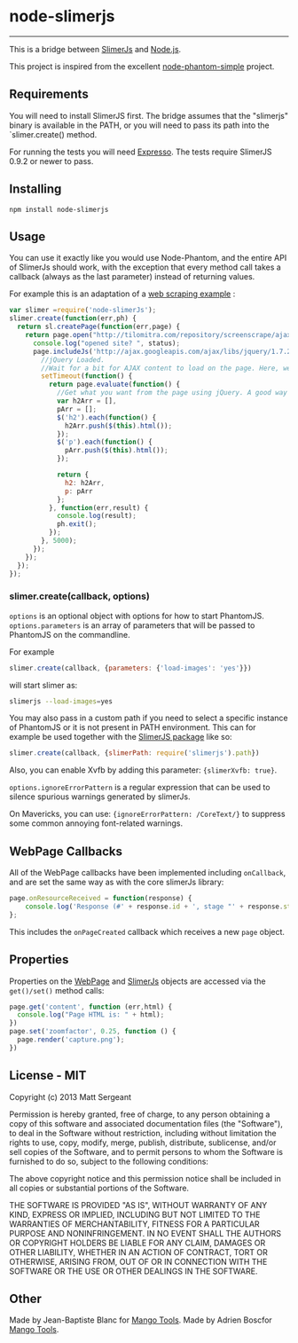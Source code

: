 # node-slimerjs


---------------

This is a bridge between [SlimerJs](http://slimerjs.org/) and
[Node.js](http://nodejs.org/).

This project is inspired from the excellent [node-phantom-simple](https://github.com/baudehlo/node-phantom-simple) project.



Requirements
------------
You will need to install SlimerJS first. The bridge assumes that the
"slimerjs" binary is available in the PATH, or you will need to pass its path
into the `slimer.create() method.

For running the tests you will need [Expresso](http://visionmedia.github.com/expresso/).
The tests require SlimerJS 0.9.2 or newer to pass.

Installing
----------

    npm install node-slimerjs


Usage
-----
You can use it exactly like you would use Node-Phantom, and the entire API of
SlimerJs should work, with the exception that every method call takes a
callback (always as the last parameter) instead of returning values.

For example this is an adaptation of a
[web scraping example](http://net.tutsplus.com/tutorials/javascript-ajax/web-scraping-with-node-js/) :

```javascript
var slimer =require('node-slimerJs');
slimer.create(function(err,ph) {
  return sl.createPage(function(err,page) {
    return page.open("http://tilomitra.com/repository/screenscrape/ajax.html", function(err,status) {
      console.log("opened site? ", status);
      page.includeJs('http://ajax.googleapis.com/ajax/libs/jquery/1.7.2/jquery.min.js', function(err) {
        //jQuery Loaded.
        //Wait for a bit for AJAX content to load on the page. Here, we are waiting 5 seconds.
        setTimeout(function() {
          return page.evaluate(function() {
            //Get what you want from the page using jQuery. A good way is to populate an object with all the jQuery commands that you need and then return the object.
            var h2Arr = [],
            pArr = [];
            $('h2').each(function() {
              h2Arr.push($(this).html());
            });
            $('p').each(function() {
              pArr.push($(this).html());
            });

            return {
              h2: h2Arr,
              p: pArr
            };
          }, function(err,result) {
            console.log(result);
            ph.exit();
          });
        }, 5000);
      });
	});
  });
});
```

### slimer.create(callback, options)

`options` is an optional object with options for how to start PhantomJS.
`options.parameters` is an array of parameters that will be passed to PhantomJS
on the commandline.

For example

```javascript
slimer.create(callback, {parameters: {'load-images': 'yes'}})
```

will start slimer as:

```bash
slimerjs --load-images=yes
```

You may also pass in a custom path if you need to select a specific instance
of PhantomJS or it is not present in PATH environment. This can for example
be used together with the [SlimerJS package](https://npmjs.org/package/slimerjs)
like so:

```javascript
slimer.create(callback, {slimerPath: require('slimerjs').path})
```
Also, you can enable Xvfb by adding this parameter: `{slimerXvfb: true}`.

`options.ignoreErrorPattern` is a regular expression that can be used to silence spurious
warnings generated by slimerJs.

On Mavericks, you can use: `{ignoreErrorPattern: /CoreText/}` to suppress some common annoying font-related warnings.

WebPage Callbacks
-----

All of the WebPage callbacks have been implemented including `onCallback`, and
are set the same way as with the core slimerJs library:

```javascript
page.onResourceReceived = function(response) {
    console.log('Response (#' + response.id + ', stage "' + response.stage + '"): ' + JSON.stringify(response));
};
```

This includes the `onPageCreated` callback which receives a new `page` object.

Properties
-----

Properties on the [WebPage](https://github.com/laurentj/slimerjs)
and [SlimerJs](https://github.com/laurentj/slimerjs)
objects are accessed via the `get()/set()` method calls:

```javascript
page.get('content', function (err,html) {
  console.log("Page HTML is: " + html);
})
page.set('zoomfactor', 0.25, function () {
  page.render('capture.png');
})
```

License - MIT
-----

Copyright (c) 2013 Matt Sergeant

Permission is hereby granted, free of charge, to any person obtaining a copy
of this software and associated documentation files (the "Software"), to deal
in the Software without restriction, including without limitation the rights
to use, copy, modify, merge, publish, distribute, sublicense, and/or sell
copies of the Software, and to permit persons to whom the Software is
furnished to do so, subject to the following conditions:

The above copyright notice and this permission notice shall be included in
all copies or substantial portions of the Software.

THE SOFTWARE IS PROVIDED "AS IS", WITHOUT WARRANTY OF ANY KIND, EXPRESS OR
IMPLIED, INCLUDING BUT NOT LIMITED TO THE WARRANTIES OF MERCHANTABILITY,
FITNESS FOR A PARTICULAR PURPOSE AND NONINFRINGEMENT. IN NO EVENT SHALL THE
AUTHORS OR COPYRIGHT HOLDERS BE LIABLE FOR ANY CLAIM, DAMAGES OR OTHER
LIABILITY, WHETHER IN AN ACTION OF CONTRACT, TORT OR OTHERWISE, ARISING FROM,
OUT OF OR IN CONNECTION WITH THE SOFTWARE OR THE USE OR OTHER DEALINGS IN
THE SOFTWARE.



Other
-----
Made by Jean-Baptiste Blanc for [Mango Tools](http://mango.tools).
Made by Adrien Boscfor [Mango Tools](http://mango.tools).
